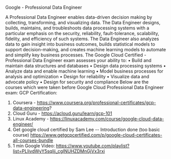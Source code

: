 
Google - Professional Data Engineer

A Professional Data Engineer enables data-driven decision making by collecting, transforming, and visualizing data. The Data Engineer designs, builds, maintains, and troubleshoots data processing systems with a particular emphasis on the security, reliability, fault-tolerance, scalability, fidelity, and efficiency of such systems.
The Data Engineer also analyzes data to gain insight into business outcomes, builds statistical models to support decision-making, and creates machine learning models to automate and simplify key business processes.
The Google Cloud Certified - Professional Data Engineer exam assesses your ability to:
•	Build and maintain data structures and databases
•	Design data processing systems
•	Analyze data and enable machine learning
•	Model business processes for analysis and optimization
•	Design for reliability
•	Visualize data and advocate policy
•	Design for security and compliance
Below are the courses which were taken before Google Cloud Professional Data Engineer exam:
GCP Certification:
1) Coursera - https://www.coursera.org/professional-certificates/gcp-data-engineering?
2) Cloud Guru - https://acloud.guru/learn/gcp-101
3) Linux Academy - https://linuxacademy.com/course/google-cloud-data-engineer/
4) Get google cloud certified by Sam Lee -- Introduction done (too basic course)
https://www.getgcpcertified.com/p/google-cloud-certificates-all-courses-bundle
5) 1 min Google Video: https://www.youtube.com/playlist?list=PLIivdWyY5sqIij_cgINUHZDMnGjVx3rxi
